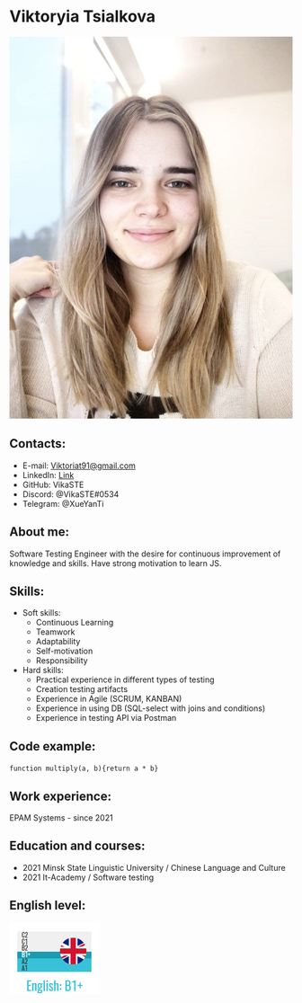 # Viktoryia Tsialkova
![level](\images\me.jpg)
## Contacts:
* E-mail: Viktoriat91@gmail.com
* LinkedIn: [Link](https://www.linkedin.com/in/viktoryia-tsialkova-614907204/)
* GitHub: VikaSTE
* Discord: @VikaSTE#0534
* Telegram: @XueYanTi
## About me:
Software Testing Engineer with the desire for continuous improvement of knowledge and skills. Have strong motivation to learn JS.
## Skills:
* Soft skills:
    + Continuous Learning
    + Teamwork
    + Adaptability
    + Self-motivation
    + Responsibility
* Hard skills:
    + Practical experience in different types of testing
    + Creation testing artifacts
    + Experience in Agile (SCRUM, KANBAN)
    + Experience in using DB (SQL-select with joins and conditions)
    + Experience in testing API via Postman
## Code example:
`function multiply(a, b){return a * b}`
## Work experience:
EPAM Systems - since 2021
## Education and courses:
* 2021 Minsk State Linguistic University / Chinese Language and Culture
* 2021 It-Academy / Software testing 
## English level:
![level](\images\level.png)

